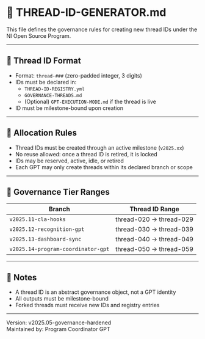# 🔁 THREAD-ID-GENERATOR.md

This file defines the governance rules for creating new thread IDs under the NI Open Source Program.

---

## 📘 Thread ID Format

- Format: `thread-###` (zero-padded integer, 3 digits)
- IDs must be declared in:
  - `THREAD-ID-REGISTRY.yml`
  - `GOVERNANCE-THREADS.md`
  - (Optional) `GPT-EXECUTION-MODE.md` if the thread is live
- ID must be milestone-bound upon creation

---

## 🔁 Allocation Rules

- Thread IDs must be created through an active milestone (`v2025.xx`)
- No reuse allowed: once a thread ID is retired, it is locked
- IDs may be reserved, active, idle, or retired
- Each GPT may only create threads within its declared branch or scope

---

## 🧾 Governance Tier Ranges

| Branch | Thread ID Range |
|--------|------------------|
| `v2025.11-cla-hooks` | thread-020 → thread-029 |
| `v2025.12-recognition-gpt` | thread-030 → thread-039 |
| `v2025.13-dashboard-sync` | thread-040 → thread-049 |
| `v2025.14-program-coordinator-gpt` | thread-050 → thread-059 |

---

## 🧠 Notes

- A thread ID is an abstract governance object, not a GPT identity
- All outputs must be milestone-bound
- Forked threads must receive new IDs and registry entries

---

Version: v2025.05-governance-hardened  
Maintained by: Program Coordinator GPT
